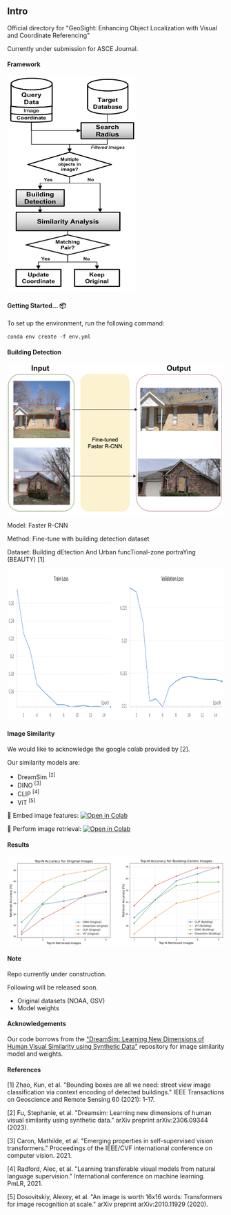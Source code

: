 ## Intro

Official directory for "GeoSight: Enhancing Object Localization with Visual and Coordinate Referencing"

Currently under submission for ASCE Journal.

#### Framework
<!-- ![Alt text](/imgs/method_arch.png) -->
<img src="/imgs/method_arch.png" alt="Building Detection" width="300" height="500">

#### Getting Started... 📦

To set up the environment, run the following command:

```
conda env create -f env.yml
```

#### Building Detection

<!-- ![Alt text](/imgs/obj_detect.png) -->
<img src="/imgs/obj_detect.png" alt="Building Detection" width="500" height="350">


Model: Faster R-CNN

Method: Fine-tune with building detection dataset

Dataset: Building dEtection And Urban funcTional-zone portraYing (BEAUTY) [1]

<!-- ![Alt text](/imgs/detect_train.png) -->
<img src="/imgs/detect_train.png" alt="Building Detection" width="600" height="350">

#### Image Similarity

We would like to acknowledge the google colab provided by [2].

Our similarity models are:
* DreamSim <sup>[2]</sup>
* DINO <sup>[3]</sup>
* CLIP <sup>[4]</sup>
* ViT <sup>[5]</sup>

📌  Embed image features: [![Open in Colab](https://colab.research.google.com/assets/colab-badge.svg)](https://colab.research.google.com/github/jk-junhokim/geosight/blob/main/img_sim/feature_embedding.ipynb)


📌  Perform image retrieval: [![Open in Colab](https://colab.research.google.com/assets/colab-badge.svg)](https://colab.research.google.com/github/jk-junhokim/geosight/blob/main/img_sim/image_retrieval.ipynb)


#### Results

![Alt text](/imgs/retrieval_res.png)

#### Note

Repo currently under construction.

Following will be released soon.

* Original datasets (NOAA, GSV)
* Model weights

#### Acknowledgements
Our code borrows from the ["DreamSim: Learning New Dimensions of Human Visual Similarity using Synthetic Data"](https://dreamsim-nights.github.io/) repository for image similarity model and weights.

#### References
[1] Zhao, Kun, et al. "Bounding boxes are all we need: street view image classification via context encoding of detected buildings." IEEE Transactions on Geoscience and Remote Sensing 60 (2021): 1-17.

[2] Fu, Stephanie, et al. "Dreamsim: Learning new dimensions of human visual similarity using synthetic data." arXiv preprint arXiv:2306.09344 (2023).

[3] Caron, Mathilde, et al. "Emerging properties in self-supervised vision transformers." Proceedings of the IEEE/CVF international conference on computer vision. 2021.

[4] Radford, Alec, et al. "Learning transferable visual models from natural language supervision." International conference on machine learning. PmLR, 2021.

[5] Dosovitskiy, Alexey, et al. "An image is worth 16x16 words: Transformers for image recognition at scale." arXiv preprint arXiv:2010.11929 (2020).

<!-- 
#### References
[1] Zhao, Kun, et al.  
*"Bounding boxes are all we need: street view image classification via context encoding of detected buildings."*  
IEEE Transactions on Geoscience and Remote Sensing 60 (2021): 1-17.  

[2] Fu, Stephanie, et al.  
*"Dreamsim: Learning new dimensions of human visual similarity using synthetic data."*  
arXiv preprint arXiv:2306.09344 (2023).  

[3] Caron, Mathilde, et al.  
*"Emerging properties in self-supervised vision transformers."*  
Proceedings of the IEEE/CVF international conference on computer vision. 2021.  

[4] Radford, Alec, et al.  
*"Learning transferable visual models from natural language supervision."*  
International conference on machine learning. PMLR, 2021.  

[5] Dosovitskiy, Alexey, et al.  
*"An image is worth 16x16 words: Transformers for image recognition at scale."*  
arXiv preprint arXiv:2010.11929 (2020).   -->
